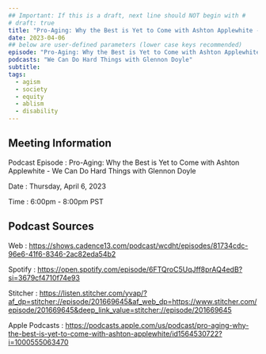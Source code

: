 ```yaml
---
## Important: If this is a draft, next line should NOT begin with #
# draft: true
title: "Pro-Aging: Why the Best is Yet to Come with Ashton Applewhite - We Can Do Hard Things with Glennon Doyle"
date: 2023-04-06
## below are user-defined parameters (lower case keys recommended)
episode: "Pro-Aging: Why the Best is Yet to Come with Ashton Applewhite"
podcasts: "We Can Do Hard Things with Glennon Doyle"
subtitle:
tags:
  - agism
  - society
  - equity
  - ablism
  - disability
---
```


## Meeting Information

Podcast Episode
:   Pro-Aging: Why the Best is Yet to Come with Ashton Applewhite - We Can Do Hard Things with Glennon Doyle

Date
:   Thursday, April 6, 2023

Time
:   6:00pm - 8:00pm PST

## Podcast Sources

Web
:   https://shows.cadence13.com/podcast/wcdht/episodes/81734cdc-96e6-41f6-8346-2ac82eda54b2

Spotify
:   https://open.spotify.com/episode/6FTQroC5UqJff8prAQ4edB?si=3679cf4710f74e93

Stitcher
:    https://listen.stitcher.com/yvap/?af_dp=stitcher://episode/201669645&af_web_dp=https://www.stitcher.com/episode/201669645&deep_link_value=stitcher://episode/201669645

Apple Podcasts
:   https://podcasts.apple.com/us/podcast/pro-aging-why-the-best-is-yet-to-come-with-ashton-applewhite/id1564530722?i=1000555063470

